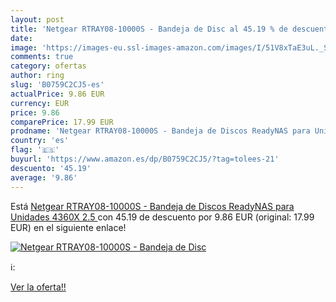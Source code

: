 ```yaml
---
layout: post
title: 'Netgear RTRAY08-10000S - Bandeja de Disc al 45.19 % de descuento'
date: 
image: 'https://images-eu.ssl-images-amazon.com/images/I/51V8xTaE3uL._SL200_.jpg'
comments: true
category: ofertas
author: ring
slug: 'B0759C2CJ5-es'
actualPrice: 9.86 EUR
currency: EUR
price: 9.86
comparePrice: 17.99 EUR
prodname: 'Netgear RTRAY08-10000S - Bandeja de Discos ReadyNAS para Unidades 4360X 2.5  '
country: 'es'
flag: '🇪🇸'
buyurl: 'https://www.amazon.es/dp/B0759C2CJ5/?tag=tolees-21'
descuento: '45.19'
average: '9.86'
---
```


Está [Netgear RTRAY08-10000S - Bandeja de Discos ReadyNAS para Unidades 4360X 2.5  ](https://www.amazon.es/dp/B0759C2CJ5/?tag=tolees-21) con 45.19 de descuento por 9.86 EUR (original: 17.99 EUR) en el siguiente enlace!

[![Netgear RTRAY08-10000S - Bandeja de Disc](https://images-eu.ssl-images-amazon.com/images/I/51V8xTaE3uL._SL200_.jpg)](https://www.amazon.es/dp/B0759C2CJ5/?tag=tolees-21)

ℹ️:


[Ver la oferta!!](https://www.amazon.es/dp/B0759C2CJ5/?tag=tolees-21)
